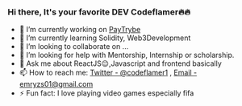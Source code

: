 ### Hi there, It's your favorite DEV Codeflamer🔥🔥


<!-- **codeflamer/codeflamer** is a ✨ _special_ ✨ repository because its `README.md` (this file) appears on your GitHub profile. -->

<!-- Here are some ideas to get you started: -->

- 🔭 I’m currently working on [PayTrybe](https://www.paytrybe.com)
- 🌱 I’m currently learning Solidity, Web3Development
- 👯 I’m looking to collaborate on ...
- 🤔 I’m looking for help with Mentorship, Internship or scholarship.
- 💬 Ask me about ReactJS😉,Javascript and frontend basically
- 📫 How to reach me: [Twitter - @codeflamer1](https://twitter.com/Codeflamer1) , [Email - emryzs01@gmail.com](mailto:emryzs01@gmail.com?body=Hello%20Tolulope,)
- ⚡ Fun fact: I love playing video games especially fifa
<!-- 
<div>

<a href="https://github.com/codeflamer">
 <img src="https://github-readme-stats.vercel.app/api?username=codeflamer&show_icons=true&theme=light&line_height=27" alt="Tolulope's github stats"/>
</a>
</div> -->


<!--START_SECTION:waka--><!--END_SECTION:waka-->
